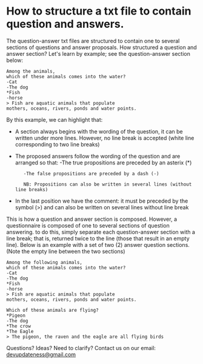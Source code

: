 # How to structure a txt file to contain question and answers.
The question-answer txt files are structured to contain one to several sections of questions and answer proposals.
How structured a question and answer section?
Let's learn by example; see the question-answer section below:

```
Among the animals,
which of these animals comes into the water?
-Cat
-The dog
*Fish
-horse
> Fish are aquatic animals that populate
mothers, oceans, rivers, ponds and water points.
```

By this example, we can highlight that:
   * A section always begins with the wording of the question, it can be written under more lines.
    However, no line break is accepted (white line corresponding to two line breaks)
   * The proposed answers follow the wording of the question and are arranged so that:
            -The true propositions are preceded by an asterix (*)

            -The false propositions are preceded by a dash (-)

            NB: Propositions can also be written in several lines (without line breaks)
   * In the last position we have the comment: it must be preceded by the symbol (>) and can also be written on several lines without line break



This is how a question and answer section is composed.
However, a questionnaire is composed of one to several sections of question answering. to do this, simply separate each question-answer section with a line break;
that is, returned twice to the line (those that result in an empty line).
Below is an example with a set of two (2) answer question sections. (Note the empty line between the two sections)

```
Among the following animals,
which of these animals comes into the water?
-Cat
-The dog
*Fish
-horse
> Fish are aquatic animals that populate
mothers, oceans, rivers, ponds and water points.

Which of these animals are flying?
*Pigeon
-The dog
*The crow
*The Eagle
> The pigeon, the raven and the eagle are all flying birds
```

Questions? Ideas? Need to clarify? Contact us on our email: [devupdateness@gmail.com](mailto:devupdateness@gmail.com)